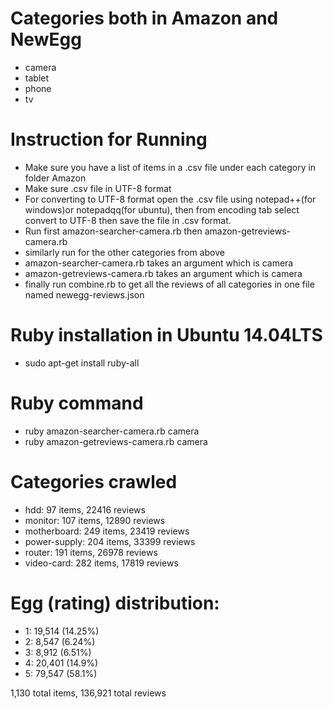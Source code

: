 # Categories both in Amazon and NewEgg
  - camera
  - tablet
  - phone
  - tv
  
# Instruction for Running
 - Make sure you have a list of items in a .csv file under each category in folder Amazon
 - Make sure .csv file in UTF-8 format
 - For converting to UTF-8 format open the .csv file using notepad++(for windows)or notepadqq(for ubuntu), then from encoding tab select convert to UTF-8 then save the file in .csv format.
 - Run first amazon-searcher-camera.rb then amazon-getreviews-camera.rb 
 - similarly run for the other categories from above
 - amazon-searcher-camera.rb takes an argument which is camera
 - amazon-getreviews-camera.rb takes an argument which is camera
 - finally run combine.rb to get all the reviews of all categories in one file named newegg-reviews.json 

# Ruby installation in Ubuntu 14.04LTS
  - sudo apt-get install ruby-all

# Ruby command
 - ruby amazon-searcher-camera.rb camera 
 - ruby amazon-getreviews-camera.rb camera
 
# Categories crawled
 - hdd: 97 items, 22416 reviews
 - monitor: 107 items, 12890 reviews
 - motherboard: 249 items, 23419 reviews
 - power-supply: 204 items, 33399 reviews
 - router: 191 items, 26978 reviews
 - video-card: 282 items, 17819 reviews

# Egg (rating) distribution:
 - 1: 19,514 (14.25%)
 - 2: 8,547 (6.24%)
 - 3: 8,912 (6.51%)
 - 4: 20,401 (14.9%)
 - 5: 79,547 (58.1%)

1,130 total items, 136,921 total reviews
